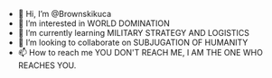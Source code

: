 - 👋 Hi, I’m @Brownskikuca
- 👀 I’m interested in WORLD DOMINATION
- 🌱 I’m currently learning MILITARY STRATEGY AND LOGISTICS
- 💞️ I’m looking to collaborate on SUBJUGATION OF HUMANITY
- 📫 How to reach me YOU DON'T REACH ME, I AM THE ONE WHO REACHES YOU.

<!---
Brownskikuca/Brownskikuca is a ✨ special ✨ repository because MY INEVITABLE CONQUEST HAS BEEN PROPHECIZED, COME AT ME, CHOSEN ONE BITCH.
You can click the Preview link to take a look at your changes.
--->
